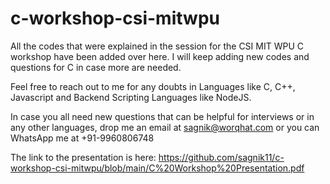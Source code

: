 # c-workshop-csi-mitwpu
All the codes that were explained in the session for the CSI MIT WPU C workshop have been added over here. I will keep adding new codes and questions for C in case more are needed.

Feel free to reach out to me for any doubts in Languages like C, C++, Javascript and Backend Scripting Languages like NodeJS.

In case you all need new questions that can be helpful for interviews or in any other languages, drop me an email at sagnik@worqhat.com or you can WhatsApp me at +91-9960806748

The link to the presentation is here: https://github.com/sagnik11/c-workshop-csi-mitwpu/blob/main/C%20Workshop%20Presentation.pdf
